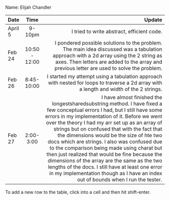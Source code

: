 Name: Elijah Chandler

| Date    |     Time      |                                                                                                                                                                                                                                                                                                                                                                                                                                                                                                                                                                                                                                                                Update |
|:--------|:-------------:|----------------------------------------------------------------------------------------------------------------------------------------------------------------------------------------------------------------------------------------------------------------------------------------------------------------------------------------------------------------------------------------------------------------------------------------------------------------------------------------------------------------------------------------------------------------------------------------------------------------------------------------------------------------------:|
| April 5 |    9-10pm     |                                                                                                                                                                                                                                                                                                                                                                                                                                                                                                                                                                                                                            I tried to write abstract, efficient code. |
| Feb 24  | 10:50 - 12:00 |                                                                                                                                                                                                                                                                                                                                                                                                                                    I pondered possible solutions to the problem. The main idea discussed was a tabulation approach with a 2d array using the 2 string as axes. Then letters are added to the array and previous letter are used to solve the problem. |
| Feb 26  |  8:45-10:00   |                                                                                                                                                                                                                                                                                                                                                                                                                                                                                                                               I started my attempt using a tabulation approach with nested for loops to traverse a 2d array with a length and width of the 2 strings. |
| Feb 27  |   2:00-3:00   | I have almost finished the longestsharedsubstring method. I have fixed a few conceptual errors I had, but I still have some errors in my implementation of it. Before we went over the theory I had my arr set up as an array of strings but on confused that with the fact that the dimensions would be the size of hte two docs which are strings. I also was confused due to the comparison being made using charat but then just realized that would be fine because the dimensions of the array are the same as the two lengths of the docs. I still have at least one error in my implementation though as I have an index out of bounds when I run the tester. |


To add a new row to the table, click into a cell and then hit shift-enter.